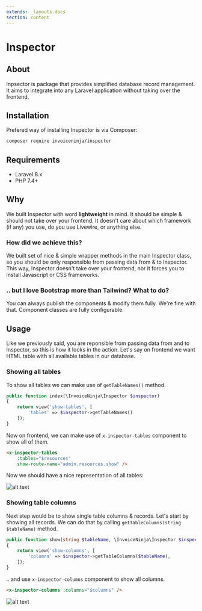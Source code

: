 ```yaml
---
extends: _layouts.docs 
section: content
---
```


# Inspector

## About

Inpsector is package that provides simplified database record management. It aims to integrate into any Laravel application without taking over the frontend.

## Installation

Prefered way of installing Inspector is via Composer:

```bash 
composer require invoiceninja/inspector
```

## Requirements
- Laravel 8.x
- PHP 7.4+

## Why

We built Inspector with word **lightweight** in mind. It should be simple & should not take over your frontend. It doesn't care about which framework (if any) you use,
do you use Livewire, or anything else.

### How did we achieve this?

We built set of nice & simple wrapper methods in the main Inspector class, so you should be only responsible from passing data from & to Inspector. This way, Inspector
doesn't take over your frontend, nor it forces you to install Javascript or CSS frameworks.

### .. but I love Bootstrap more than Tailwind? What to do?

You can always publish the components & modify them fully. We're fine with that. Component classes are fully configurable.

## Usage

Like we previously said, you are reponsible from passing data from and to Inspector, so this is how it looks in the action. Let's say on frontend we want HTML table
with all available tables in our database.

### Showing all tables

To show all tables we can make use of `getTableNames()` method.

```php
public function index(\InvoiceNinja\Inspector $inspector)
{
    return view('show-tables', [
        'tables' => $inspector->getTableNames()
    ]);
}
```

Now on frontend, we can make use of `x-inspector-tables` component to show all of them.

```html
<x-inspector-tables 
    :tables="$resources" 
    show-route-name="admin.resources.show" />
```

Now we should have a nice representation of all tables:

![alt text](/assets/images/packages/inspector/show-all-tables.png "Showing all tables")

### Showing table columns

Next step would be to show single table columns & records. Let's start by showing all records. We can do that by calling `getTableColumns(string $tableName)` method.

```php
public function show(string $tableName, \InvoiceNinja\Inspector $inspector)
{
    return view('show-columns', [
        'columns' => $inspector->getTableColumns($tableName),
    ]);
}
```

.. and use `x-inspector-columns` component to show all columns.

```html
<x-inspector-columns :columns="$columns" />
```

![alt text](/assets/images/packages/inspector/show-all-columns.png "Showing all tables")